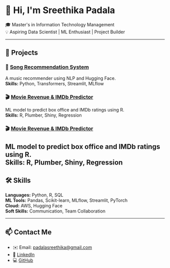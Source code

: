 
# 👋 Hi, I'm Sreethika Padala  
🎓 Master's in Information Technology Management  
💡 Aspiring Data Scientist | ML Enthusiast | Project Builder  

---

## 🚀 Projects

### 🎵 [Song Recommendation System](https://github.com/SreethikaP/Song-Recommendation-System)
A music recommender using NLP and Hugging Face.  
**Skills:** Python, Transformers, Streamlit, MLflow

### 🎬 [Movie Revenue & IMDb Predictor](https://github.com/SreethikaP/Movie-Revenue-Prediction)
ML model to predict box office and IMDb ratings using R.  
**Skills:** R, Plumber, Shiny, Regression
### 🎬 [Movie Revenue & IMDb Predictor](https://github.com/SreethikaP/movie-predictor)
ML model to predict box office and IMDb ratings using R.  
**Skills:** R, Plumber, Shiny, Regression
---

## 🛠 Skills
**Languages:** Python, R, SQL  
**ML Tools:** Pandas, Scikit-learn, MLflow, Streamlit, PyTorch  
**Cloud:** AWS, Hugging Face  
**Soft Skills:** Communication, Team Collaboration

---

## 📫 Contact Me
- ✉️ Email: padalasreethika@gmail.com  
- 💼 [LinkedIn](https://www.linkedin.com/in/sreethikapadala)  
- 💻 [GitHub](https://github.com/SreethikaP)  

